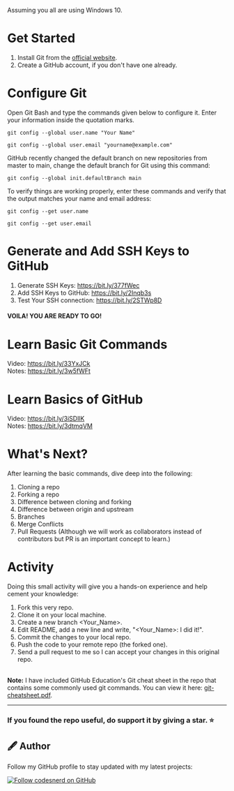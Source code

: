 Assuming you all are using Windows 10.

# Get Started

1. Install Git from the [official website](https://git-scm.com/downloads).
2. Create a GitHub account, if you don't have one already.

# Configure Git

Open Git Bash and type the commands given below to configure it. Enter your information inside the quotation marks.
```
git config --global user.name "Your Name"
```
```
git config --global user.email "yourname@example.com"
```

GitHub recently changed the default branch on new repositories from master to main, change the default branch for Git using this command:

```
git config --global init.defaultBranch main
```

To verify things are working properly, enter these commands and verify that the output matches your name and email address:

```
git config --get user.name
```
```
git config --get user.email
```

# Generate and Add SSH Keys to GitHub

1. Generate SSH Keys: https://bit.ly/377fWec
2. Add SSH Keys to GitHub: https://bit.ly/2Inqb3s
3. Test Your SSH connection: https://bit.ly/2STWp8D

#### VOILA! YOU ARE READY TO GO!

# Learn Basic Git Commands

Video: https://bit.ly/33YxJCk<br />
Notes: https://bit.ly/3w5fWFt


# Learn Basics of GitHub

Video: https://bit.ly/3iSDllK<br />
Notes: https://bit.ly/3dtmqVM

# What's Next?

After learning the basic commands, dive deep into the following:

1. Cloning a repo
2. Forking a repo 
3. Difference between cloning and forking
4. Difference between origin and upstream
5. Branches
6. Merge Conflicts
7. Pull Requests (Although we will work as collaborators instead of contributors but PR is an important concept to learn.)

# Activity

Doing this small activity will give you a hands-on experience and help cement your knowledge:

1. Fork this very repo.
2. Clone it on your local machine.
3. Create a new branch <Your_Name>.
4. Edit README, add a new line and write, "<Your_Name>: I did it!".
5. Commit the changes to your local repo.
6. Push the code to your remote repo (the forked one).
7. Send a pull request to me so I can accept your changes in this original repo.

\
**Note:**
I have included GitHub Education's Git cheat sheet in the repo that contains some commonly used git commands. You can view it here: [git-cheatsheet.pdf](git-cheatsheet.pdf).

---

### If you found the repo useful, do support it by giving a star. ⭐
## 🖋 Author
Follow my GitHub profile to stay updated with my latest projects:

[![Follow codesnerd on GitHub](https://img.shields.io/badge/Connect-codesnerd-blue.svg?logo=Github&longCache=true&style=social&label=Follow)](https://github.com/codesnerd)
